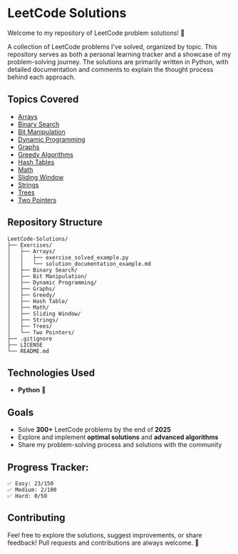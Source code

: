 # LeetCode Solutions

Welcome to my repository of LeetCode problem solutions! 🚀

A collection of LeetCode problems I've solved, organized by topic. This repository serves as both a personal learning tracker and a showcase of my problem-solving journey. The solutions are primarily written in Python, with detailed documentation and comments to explain the thought process behind each approach.

## Topics Covered

- [Arrays ](./Exercises/Arrays/)
- [Binary Search](./Exercises/Binary%20Search/)
- [Bit Manipulation](./Exercises/Bit%20Manipulation/)
- [Dynamic Programming](./Exercises/Dynamic%20Programming/)
- [Graphs](./Exercises/Graphs/)
- [Greedy Algorithms](./Exercises/Greedy/)
- [Hash Tables](./Exercises/Hash%20Table/)
- [Math](./Exercises/Math/)
- [Sliding Window](./Exercises/Sliding%20Window/)
- [Strings](./Exercises/Strings/)
- [Trees](./Exercises/Trees/)
- [Two Pointers](./Exercises/Two%20Pointers/)

## Repository Structure

```
LeetCode-Solutions/
├── Exercises/
│   ├── Arrays/
│   │   ├── exercise_solved_example.py
│   │   └── solution_documentation_example.md
│   ├── Binary Search/
│   ├── Bit Manipulation/
│   ├── Dynamic Programming/
│   ├── Graphs/
│   ├── Greedy/
│   ├── Hash Table/
│   ├── Math/
│   ├── Sliding Window/
│   ├── Strings/
│   ├── Trees/
│   └── Two Pointers/
├── .gitignore
├── LICENSE
└── README.md
```

## Technologies Used

- **Python** 🐍

## Goals

- Solve **300+** LeetCode problems by the end of **2025**
- Explore and implement **optimal solutions** and **advanced algorithms**
- Share my problem-solving process and solutions with the community

## Progress Tracker:

```
✅ Easy: 23/150
✅ Medium: 2/100
✅ Hard: 0/50
```

## Contributing

Feel free to explore the solutions, suggest improvements, or share feedback! Pull requests and contributions are always welcome. 🙌

